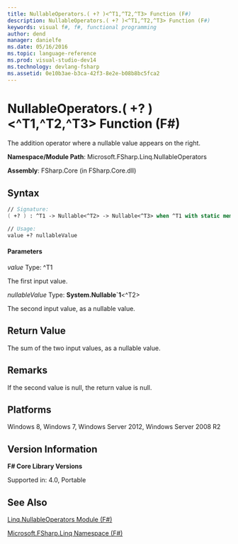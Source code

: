 ```yaml
---
title: NullableOperators.( +? )<^T1,^T2,^T3> Function (F#)
description: NullableOperators.( +? )<^T1,^T2,^T3> Function (F#)
keywords: visual f#, f#, functional programming
author: dend
manager: danielfe
ms.date: 05/16/2016
ms.topic: language-reference
ms.prod: visual-studio-dev14
ms.technology: devlang-fsharp
ms.assetid: 0e10b3ae-b3ca-42f3-8e2e-b08b8bc5fca2
---
```


# NullableOperators.( +? )<^T1,^T2,^T3> Function (F#)

The addition operator where a nullable value appears on the right.

**Namespace/Module Path**: Microsoft.FSharp.Linq.NullableOperators

**Assembly**: FSharp.Core (in FSharp.Core.dll)


## Syntax

```fsharp
// Signature:
( +? ) : ^T1 -> Nullable<^T2> -> Nullable<^T3> when ^T1 with static member (+) and ^T2 with static member (+) and ^T2 : (new : unit ->  ^T2) and ^T2 : struct and ^T2 :> ValueType and ^T3 : (new : unit ->  ^T3) and ^T3 : struct and ^T3 :> ValueType

// Usage:
value +? nullableValue
```

#### Parameters
*value*
Type: ^T1

The first input value.

*nullableValue*
Type: **System.Nullable&#96;1**&lt;^T2&gt;


The second input value, as a nullable value.

## Return Value
The sum of the two input values, as a nullable value.

## Remarks
If the second value is null, the return value is null.

## Platforms
Windows 8, Windows 7, Windows Server 2012, Windows Server 2008 R2

## Version Information
**F# Core Library Versions**

Supported in: 4.0, Portable

## See Also
[Linq.NullableOperators Module &#40;F&#35;&#41;](Linq.NullableOperators-Module-%5BFSharp%5D.md)

[Microsoft.FSharp.Linq Namespace &#40;F&#35;&#41;](Microsoft.FSharp.Linq-Namespace-%5BFSharp%5D.md)
